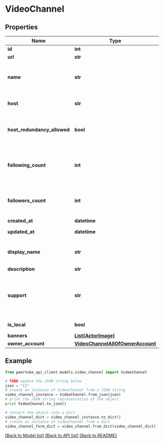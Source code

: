 # VideoChannel


## Properties
Name | Type | Description | Notes
------------ | ------------- | ------------- | -------------
**id** | **int** |  | [optional] 
**url** | **str** |  | [optional] 
**name** | **str** | immutable name of the user, used to find or mention its actor | [optional] 
**host** | **str** | server on which the actor is resident | [optional] 
**host_redundancy_allowed** | **bool** | whether this actor&#39;s host allows redundancy of its videos | [optional] 
**following_count** | **int** | number of actors subscribed to by this actor, as seen by this instance | [optional] 
**followers_count** | **int** | number of followers of this actor, as seen by this instance | [optional] 
**created_at** | **datetime** |  | [optional] 
**updated_at** | **datetime** |  | [optional] [readonly] 
**display_name** | **str** | editable name of the channel, displayed in its representations | [optional] 
**description** | **str** |  | [optional] 
**support** | **str** | text shown by default on all videos of this channel, to tell the audience how to support it | [optional] 
**is_local** | **bool** |  | [optional] [readonly] 
**banners** | [**List[ActorImage]**](ActorImage.md) |  | [optional] 
**owner_account** | [**VideoChannelAllOfOwnerAccount**](VideoChannelAllOfOwnerAccount.md) |  | [optional] 

## Example

```python
from peertube_api_client.models.video_channel import VideoChannel

# TODO update the JSON string below
json = "{}"
# create an instance of VideoChannel from a JSON string
video_channel_instance = VideoChannel.from_json(json)
# print the JSON string representation of the object
print VideoChannel.to_json()

# convert the object into a dict
video_channel_dict = video_channel_instance.to_dict()
# create an instance of VideoChannel from a dict
video_channel_form_dict = video_channel.from_dict(video_channel_dict)
```
[[Back to Model list]](../README.md#documentation-for-models) [[Back to API list]](../README.md#documentation-for-api-endpoints) [[Back to README]](../README.md)



